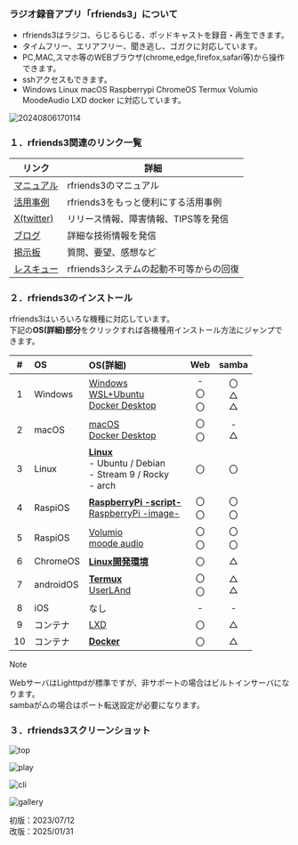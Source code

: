 ### ラジオ録音アプリ「rfriends3」について  
  
* rfriends3はラジコ、らじるらじる、ポッドキャストを録音・再生できます。
* タイムフリー、エリアフリー、聞き逃し、ゴガクに対応しています。  
* PC,MAC,スマホ等のWEBブラウザ(chrome,edge,firefox,safari等)から操作できます。
* sshアクセスもできます。
* Windows Linux macOS Raspberrypi ChromeOS Termux Volumio MoodeAudio LXD docker に対応しています。  
  
![20240806170114](https://github.com/user-attachments/assets/2c40c57d-7ae4-4eee-811e-cb6c28f112f0)   
  
### １．rfriends3関連のリンク一覧    
  
|リンク|詳細|  
|---|---|  
|[マニュアル](manual/index.html)|rfriends3のマニュアル|  
|[活用事例](https://rfriends.hatenablog.com/entry/2024/08/14/113233)|rfriends3をもっと便利にする活用事例|  
|[X(twitter)](https://twitter.com/rfriends2017)|リリース情報、障害情報、TIPS等を発信|  
|[ブログ](https://rfriends.hatenablog.com/)|詳細な技術情報を発信|  
|[掲示板](http://ceres.s501.xrea.com/wforum/wforum.cgi)|質問、要望、感想など|  
|[レスキュー](manual/rescue.html)|rfriends3システムの起動不可等からの回復|  
  
### ２．rfriends3のインストール  
  
rfriends3はいろいろな機種に対応しています。  
下記の**OS(詳細)部分**をクリックすれば各機種用インストール方法にジャンプできます。  　

|#  |OS        |OS(詳細)|Web|samba|
|:--:|:------  | :-------------------------------------- |:--:|:--:| 
| 1| Windows   |[Windows](distro/windows.md)<br>[WSL+Ubuntu](distro/wsl.md)<br>[Docker Desktop](distro/docker.md)|-<br>〇<br>〇|〇<br>△<br>△| 
| 2| macOS     |[macOS](distro/macos.md)<br>[Docker Desktop](distro/docker.md)|〇<br>〇|-<br>△|
| 3| Linux     |[**Linux**](distro/rfriends3_core.md)<br>- Ubuntu / Debian<br>- Stream 9 / Rocky<br>- arch|〇|〇|  
| 4| RaspiOS   |[**RaspberryPi -script-**](distro/raspberrypi.md)<br>[RaspberryPi -image-](distro/raspi_image.md)|〇<br>〇|〇<br>〇|  
| 5| RaspiOS   |[Volumio](distro/volumio.md)<br>[moode audio](distro/moode.md)|〇<br>〇|〇<br>〇|  
| 6| ChromeOS  |[**Linux開発環境**](distro/chromeos.md)|〇|△|  
| 7| androidOS |[**Termux**](distro/termux.md)<br>[UserLAnd](distro/userland.md)|〇<br>〇|△<br>△|  
| 8| iOS       |なし|-|-| 
| 9| コンテナ   |[LXD](distro/lxd.md)|〇|△|  
|10| コンテナ   |[**Docker**](distro/docker.md)|〇|△|  
   
> [!NOTE]
> WebサーバはLighttpdが標準ですが、非サポートの場合はビルトインサーバになります。  
> sambaが△の場合はポート転送設定が必要になります。  
  
### ３．rfriends3スクリーンショット  
  
![top](https://github.com/user-attachments/assets/5d621f57-425f-4fcd-9448-a816ededd8dc)
  
![play](https://github.com/user-attachments/assets/8bf5cdd9-9702-412b-8165-8cbab928941a)
  
![cli](https://github.com/user-attachments/assets/3e0df727-f70d-4e05-82b2-2b502c56b993)
  
![gallery](https://github.com/user-attachments/assets/fed28352-0636-472e-9015-51abea05e17a)  
  
初版：2023/07/12  
改版：2025/01/31  
  
